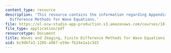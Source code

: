 ```yaml
---
content_type: resource
description: 'This resource contains the information regarding Appendix B: Finite
  Difference Methods for Wave Equations.'
file: https://ol-ocw-studio-app-production.s3.amazonaws.com/courses/18-325-topics-in-applied-mathematics-waves-and-imaging-fall-2015/bc9dbfa31205a987e59efb24e1a1c3d3_MIT18_325F15_Appendix_B.pdf
file_type: application/pdf
resourcetype: Document
title: Waves and Imaging, Finite Difference Methods for Wave Equations
uid: bc9dbfa3-1205-a987-e59e-fb24e1a1c3d3
---
```

